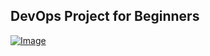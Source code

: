 ## DevOps Project for Beginners   

[![Image](https://github.com/yankils/Simple-DevOps-Project/blob/master/Devops_course.PNG)](https://www.udemy.com/course/valaxy-devops/?referralCode=8147A5CF4C8C7D9E253F)
